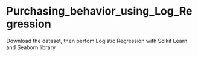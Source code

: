 # Purchasing_behavior_using_Log_Regression
 Download the dataset, then perfom Logistic Regression with Scikit Learn and Seaborn library 
